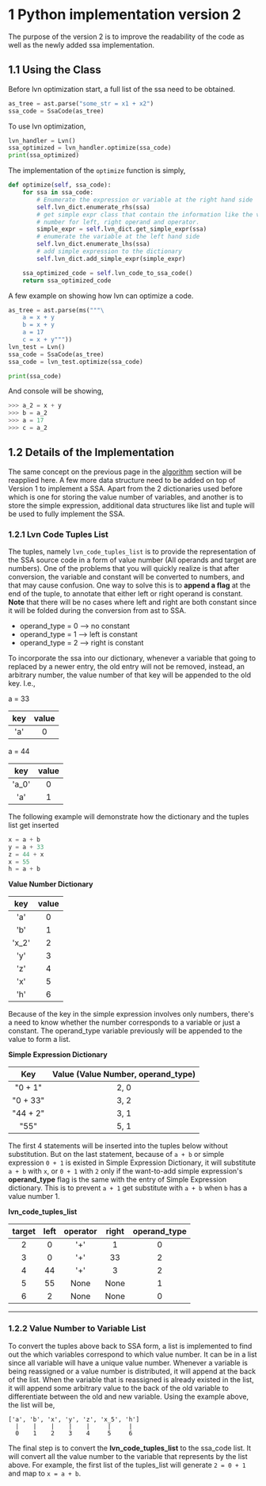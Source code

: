 # 1 Python implementation version 2
The purpose of the version 2 is to improve the readability of the code as well as the newly added ssa implementation. 

## 1.1 Using the Class
Before lvn optimization start, a full list of the ssa need to be obtained. 
```python
as_tree = ast.parse("some_str = x1 + x2")
ssa_code = SsaCode(as_tree)
```
To use lvn optimization, 
```python
lvn_handler = Lvn()
ssa_optimized = lvn_handler.optimize(ssa_code)
print(ssa_optimized)
```

The implementation of the `optimize` function is simply, 
```python
def optimize(self, ssa_code):
    for ssa in ssa_code:
        # Enumerate the expression or variable at the right hand side
        self.lvn_dict.enumerate_rhs(ssa)
        # get simple expr class that contain the information like the value
        # number for left, right operand and operator. 
        simple_expr = self.lvn_dict.get_simple_expr(ssa)
        # enumerate the variable at the left hand side
        self.lvn_dict.enumerate_lhs(ssa)
        # add simple expression to the dictionary
        self.lvn_dict.add_simple_expr(simple_expr)

    ssa_optimized_code = self.lvn_code_to_ssa_code()
    return ssa_optimized_code
```
A few example on showing how lvn can optimize a code. 
```python
as_tree = ast.parse(ms("""\
    a = x + y
    b = x + y
    a = 17
    c = x + y"""))
lvn_test = Lvn()
ssa_code = SsaCode(as_tree)
ssa_code = lvn_test.optimize(ssa_code)

print(ssa_code)
```
And console will be showing, 
```python
>>> a_2 = x + y
>>> b = a_2
>>> a = 17
>>> c = a_2
```

## 1.2 Details of the Implementation
The same concept on the previous page in the [algorithm](https://github.com/usagitoneko97/python-ast/tree/master/A3.LVN#113-algorithm-in-details) section will be reapplied here. A few more data structure need to be added on top of Version 1 to implement a SSA. Apart from the 2 dictionaries used before which is one for storing the value number of variables, and another is to store the simple expression, additional data structures like list and tuple will be used to fully implement the SSA. 

### 1.2.1 Lvn Code Tuples List
The tuples, namely `lvn_code_tuples_list` is to provide the representation of the SSA source code in a form of value number (All operands and target are numbers). One of the problems that you will quickly realize is that after conversion, the variable and constant will be converted to numbers, and that may cause confusion. One way to solve this is to **append a flag** at the end of the tuple, to annotate that either left or right operand is constant. **Note** that there will be no cases where left and right are both constant since it will be folded during the conversion from ast to SSA.


- operand_type = 0   --> no constant
- operand_type = 1   --> left is constant
- operand_type = 2   --> right is constant

To incorporate the ssa into our dictionary, whenever a variable that going to replaced by a newer entry, the old entry will not be removed, instead, an arbitrary number, the value number of that key will be appended to the old key. I.e., 

a = 33

| key | value |
|:---:|:---:  |
| 'a' |   0   |

a = 44

| key | value |
|:---:|:---:  |
| 'a_0'|   0   |
| 'a' |   1   |

The following example will demonstrate how the dictionary and the tuples list get inserted

```python
x = a + b
y = a + 33
z = 44 + x
x = 55
h = a + b
``` 
**Value Number Dictionary**

| key | value | 
| :--:| :---: |
| 'a' |  0    |
| 'b' |  1    |
| 'x_2' |  2    |
| 'y' |  3    |
| 'z' |  4    |
| 'x' |  5 |
| 'h' | 6 |

Because of the key in the simple expression involves only numbers, there's a need to know whether the number corresponds to a variable or just a constant. The operand_type variable previously will be appended to the value to form a list. 

**Simple Expression Dictionary**

| Key     | Value (Value Number, operand_type) |
| :--:    | :---: |
| "0 + 1" |   2, 0|
| "0 + 33" |  3, 2|
| "44 + 2" | 3, 1  |
| "55"   |    5, 1|

The first 4 statements will be inserted into the tuples below without substitution. But on the last statement, because of `a + b` or simple expression `0 + 1` is existed in Simple Expression Dictionary, it will substitute `a + b` with `x`, or `0 + 1` with `2` only if the want-to-add simple expression's **operand_type** flag is the same with the entry of Simple Expression dictionary. This is to prevent `a + 1` get substitute with `a + b` when `b` has a value number 1. 

**lvn_code_tuples_list**

| target | left | operator | right | operand_type |
| :----: | :---:|  :---:   | :---: |  :-----:    |
| 2      |  0   |   '+'    |  1    |    0        |
| 3      |  0   |   '+'    |  33   |    2        |
| 4      |  44  |   '+'    |  3    |    2        |
| 5      |  55  |   None   |  None |    1        |
| 6      |  2   |   None   |  None |    0        |

---

### 1.2.2 Value Number to Variable List
To convert the tuples above back to SSA form, a list is implemented to find out the which variables correspond to which value number. It can be in a list since all variable will have a unique value number. Whenever a variable is being reassigned or a value number is distributed, it will append at the back of the list. When the variable that is reassigned is already existed in the list, it will append some arbitrary value to the back of the old variable to differentiate between the old and new variable. Using the example above, the list will be, 

    ['a', 'b', 'x', 'y', 'z', 'x_5', 'h']
      |    |    |    |    |     |     |
      0    1    2    3    4     5     6
 
The final step is to convert the **lvn_code_tuples_list** to the ssa_code list. It will convert all the value number to the variable that represents by the list above. For example, the first list of the tuples_list will generate `2 = 0 + 1` and map to `x = a + b`. 

